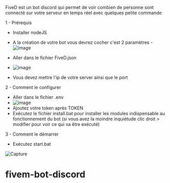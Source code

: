 FiveD est un bot discord qui permet de voir combien de personne sont connecté sur votre serveur en temps réel avec quelques petite commande

1 - Prérequis
- Installer nodeJS
- A la création de votre bot vous devrez cocher c'est 2 paramètres
-![image](https://user-images.githubusercontent.com/83259991/163991612-6f304760-7950-4ac0-9f61-61d1309a8885.png)


- Aller dans le fichier FiveD.json
- ![image](https://user-images.githubusercontent.com/83259991/163959689-a22462c8-9496-40b8-b5cc-ae44b4c86700.png)
- Vous devez mettre l'ip de votre server ainsi que le port

2 - Comment le configurer

- Aller dans le fichier .env
- ![image](https://user-images.githubusercontent.com/83259991/163960265-f8c416e0-bee1-460c-b8e2-8147881938ff.png)
- Ajoutez votre token après TOKEN
- Exécutez le fichier install.bat pour installer les modules indispensable au fonctionnement du bot (si vous avez la moindre inquiétude clic droit > modifier pour voir ce qui va être exécuté)

3 - Comment le démarrer
- Exécutez start.bat

![Capture](https://user-images.githubusercontent.com/83259991/163886117-eea9d116-6df2-445a-aadb-eb7f6f46eae4.PNG)

# fivem-bot-discord
